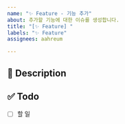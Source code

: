 ```yaml
---
name: "✨ Feature - 기능 추가"
about: 추가할 기능에 대한 이슈를 생성합니다.
title: "[✨ Feature] "
labels: "✨ Feature"
assignees: aahreum

---
```


## 📝 Description
<!-- 작업에 대한 간단한 설명을 작성해 주세요. -->

## ✅ Todo
<!-- 할 일을 체크박스 형태로 작성해 주세요. -->
- [ ] 할 일
